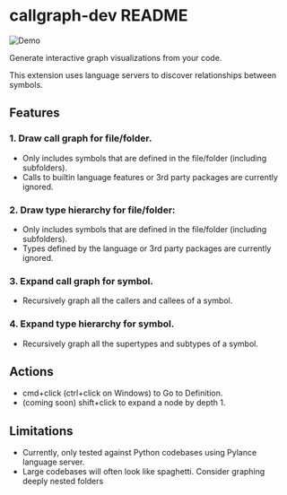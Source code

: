 # callgraph-dev README

![Demo](https://marketing.callgraph.dev/export-type-hierarchy-2.gif)


Generate interactive graph visualizations from your code.

This extension uses language servers to discover relationships between symbols.

## Features

### 1. Draw call graph for file/folder.

- Only includes symbols that are defined in the file/folder (including subfolders). 
- Calls to builtin language features or 3rd party packages are currently ignored.


### 2. Draw type hierarchy for file/folder:

- Only includes symbols that are defined in the file/folder (including subfolders). 
- Types defined by the language or 3rd party packages are currently ignored.

### 3. Expand call graph for symbol.

- Recursively graph all the callers and callees of a symbol.

### 4. Expand type hierarchy for symbol.

- Recursively graph all the supertypes and subtypes of a symbol.

## Actions
- cmd+click (ctrl+click on Windows) to Go to Definition.
- (coming soon) shift+click to expand a node by depth 1.


## Limitations

- Currently, only tested against Python codebases using Pylance language server.
- Large codebases will often look like spaghetti. Consider graphing deeply nested folders 